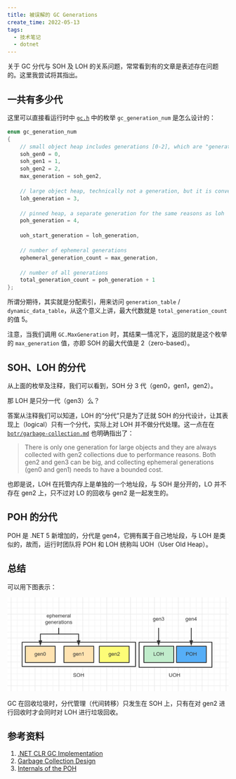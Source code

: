```yaml
---
title: 被误解的 GC Generations
create_time: 2022-05-13
tags:
  - 技术笔记
  - dotnet
---
```


关于 GC 分代与 SOH 及 LOH 的关系问题，常常看到有的文章是表述存在问题的。这里我尝试将其指出。

## 一共有多少代

这里可以直接看运行时中 [`gc.h`](https://github.com/dotnet/runtime/blob/265988529080aa6e88f1d2ea12d9c080c93465e4/src/coreclr/gc/gc.h#L106) 中的枚举 `gc_generation_num` 是怎么设计的：

```cpp
enum gc_generation_num
{
    // small object heap includes generations [0-2], which are "generations" in the general sense.
    soh_gen0 = 0,
    soh_gen1 = 1,
    soh_gen2 = 2,
    max_generation = soh_gen2,

    // large object heap, technically not a generation, but it is convenient to represent it as such
    loh_generation = 3,

    // pinned heap, a separate generation for the same reasons as loh
    poh_generation = 4,

    uoh_start_generation = loh_generation,

    // number of ephemeral generations
    ephemeral_generation_count = max_generation,

    // number of all generations
    total_generation_count = poh_generation + 1
};
```

所谓分期待，其实就是分配索引，用来访问 `generation_table` / `dynamic_data_table`，从这个意义上讲，最大代数就是 `total_generation_count` 的值 5。

注意，当我们调用 `GC.MaxGeneration` 时，其结果一情况下，返回的就是这个枚举的 `max_generation` 值，亦即 SOH 的最大代值是 2（zero-based）。


## SOH、LOH 的分代

从上面的枚举及注释，我们可以看到，SOH 分 3 代（gen0，gen1，gen2）。

那 LOH 是只分一代（gen3）么？

答案从注释我们可以知道，LOH 的“分代”只是为了迁就 SOH 的分代设计，让其表现上（logical）只有一个分代，实际上对 LOH 并不做分代处理。这一点在在 [`botr/garbage-collection.md`](https://github.com/dotnet/runtime/blob/main/docs/design/coreclr/botr/garbage-collection.md#logical-representation-of-the-managed-heap) 也明确指出了：

>  There is only one generation for large objects and they are always collected with gen2 collections due to performance reasons. Both gen2 and gen3 can be big, and collecting ephemeral generations (gen0 and gen1) needs to have a bounded cost.

也即是说，LOH 在托管内存上是单独的一个地址段，与 SOH 是分开的，LO 并不存在 gen2 上，只不过对 LO 的回收与 gen2 是一起发生的。

## POH 的分代

POH 是 .NET 5 新增加的，分代是 gen4，它拥有属于自己地址段，与 LOH 是类似的，故而，运行时团队将 POH 和 LOH 统称叫 UOH（User Old Heap）。

## 总结

可以用下图表示：

![GC Generations](gc-generations.png)

GC 在回收垃圾时，分代管理（代间转移）只发生在 SOH 上，只有在对 gen2 进行回收时才会同时对 LOH 进行垃圾回收。


## 参考资料

1. [.NET CLR GC Implementation](https://github.com/dotnet/runtime/blob/265988529080aa6e88f1d2ea12d9c080c93465e4/src/coreclr/gc/gc.h)
2. [Garbage Collection Design](https://github.com/dotnet/runtime/blob/main/docs/design/coreclr/botr/garbage-collection.md)
3. [Internals of the POH](https://devblogs.microsoft.com/dotnet/internals-of-the-poh/)
